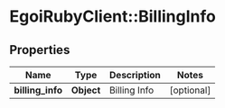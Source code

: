 # EgoiRubyClient::BillingInfo

## Properties
Name | Type | Description | Notes
------------ | ------------- | ------------- | -------------
**billing_info** | **Object** | Billing Info | [optional] 


